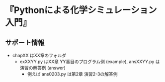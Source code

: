 # 『Pythonによる化学シミュレーション入門』
## サポート情報
- chapXX はXX章のフォルダ
    - exXXYY.py はXX章 YY番目のプログラム例 (example), ansXXYY.py は演習の解答例 (answer)
        - 例えば ans0203.py は第2章 演習2-3の解答例

